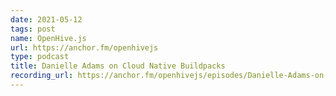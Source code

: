 ```yaml
---
date: 2021-05-12
tags: post
name: OpenHive.js
url: https://anchor.fm/openhivejs
type: podcast
title: Danielle Adams on Cloud Native Buildpacks
recording_url: https://anchor.fm/openhivejs/episodes/Danielle-Adams-on-Cloud-Native-Buildpacks-e10of7p
---
```

